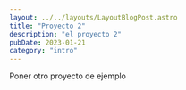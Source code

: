 ```yaml
---
layout: ../../layouts/LayoutBlogPost.astro
title: "Proyecto 2"
description: "el proyecto 2"
pubDate: 2023-01-21
category: "intro"
---
```


<!-- 
- **bold** and _italics._
- lists
- [links](https://astro.build)
- and more!
 -->

Poner otro proyecto de ejemplo